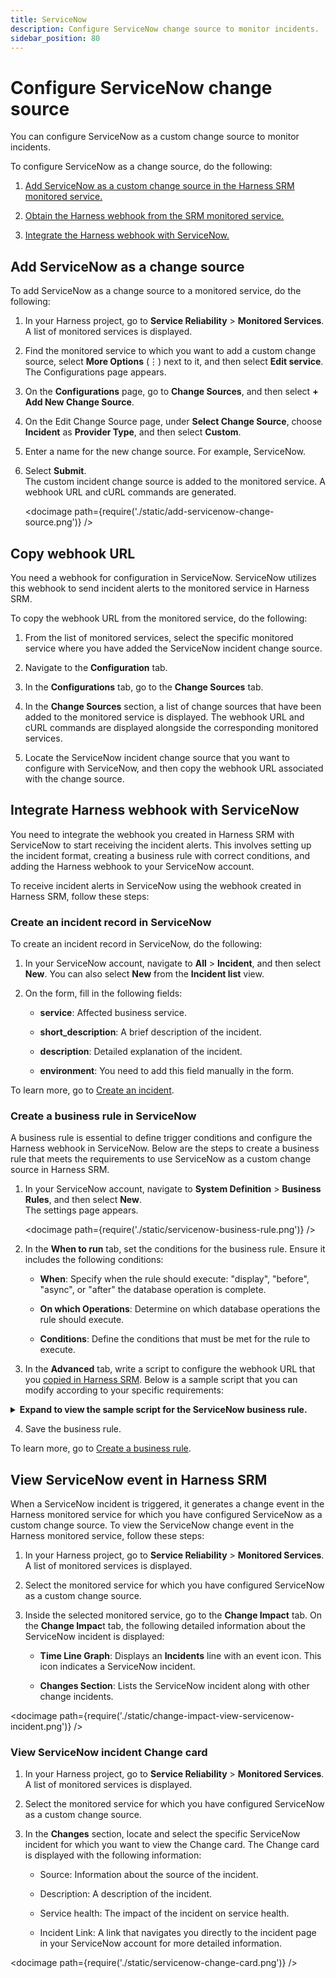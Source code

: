 ```yaml
---
title: ServiceNow
description: Configure ServiceNow change source to monitor incidents.
sidebar_position: 80
---
```


# Configure ServiceNow change source

You can configure ServiceNow as a custom change source to monitor incidents.


To configure ServiceNow as a change source, do the following:

1. [Add ServiceNow as a custom change source in the Harness SRM monitored service.](#add-servicenow-as-a-change-source)

2. [Obtain the Harness webhook from the SRM monitored service.](#copy-webhook-url)
   
3. [Integrate the Harness webhook with ServiceNow.](#integrate-harness-webhook-with-servicenow)


## Add ServiceNow as a change source

To add ServiceNow as a change source to a monitored service, do the following:

1. In your Harness project, go to **Service Reliability** > **Monitored Services**.  
   A list of monitored services is displayed.

2. Find the monitored service to which you want to add a custom change source, select **More Options** (&vellip;) next to it, and then select **Edit service**.  
   The Configurations page appears.

3. On the **Configurations** page, go to **Change Sources**, and then select **+ Add New Change Source**.  

4. On the Edit Change Source page, under **Select Change Source**, choose **Incident** as **Provider Type**, and then select **Custom**.

5. Enter a name for the new change source. For example, ServiceNow.

6.  Select **Submit**.  
    The custom incident change source is added to the monitored service. A webhook URL and cURL commands are generated.

    <docimage path={require('./static/add-servicenow-change-source.png')} />


## Copy webhook URL

You need a webhook for configuration in ServiceNow. ServiceNow utilizes this webhook to send incident alerts to the monitored service in Harness SRM.

To copy the webhook URL from the monitored service, do the following:

1. From the list of monitored services, select the specific monitored service where you have added the ServiceNow incident change source.

2. Navigate to the **Configuration** tab.

3. In the **Configurations** tab, go to the **Change Sources** tab. 
   
4. In the **Change Sources** section, a list of change sources that have been added to the monitored service is displayed. The webhook URL and cURL commands are displayed alongside the corresponding monitored services.

5. Locate the ServiceNow incident change source that you want to configure with ServiceNow, and then copy the webhook URL associated with the change source.


## Integrate Harness webhook with ServiceNow

You need to integrate the webhook you created in Harness SRM with ServiceNow to start receiving the incident alerts. This involves setting up the incident format, creating a business rule with correct conditions, and adding the Harness webhook to your ServiceNow account.

To receive incident alerts in ServiceNow using the webhook created in Harness SRM, follow these steps:


### Create an incident record in ServiceNow

To create an incident record in ServiceNow, do the following:

1. In your ServiceNow account, navigate to **All** > **Incident**, and then select **New**.
   You can also select **New** from the **Incident list** view.

2. On the form, fill in the following fields:

   - **service**: Affected business service.
   
   - **short_description**: A brief description of the incident.
   
   - **description**: Detailed explanation of the incident.
   
   - **environment**: You need to add this field manually in the form.

To learn more, go to [Create an incident](https://docs.servicenow.com/en-US/bundle/vancouver-it-service-management/page/product/incident-management/task/create-an-incident.html).


### Create a business rule in ServiceNow

A business rule is essential to define trigger conditions and configure the Harness webhook in ServiceNow. Below are the steps to create a business rule that meets the requirements to use ServiceNow as a custom change source in Harness SRM.

1. In your ServiceNow account, navigate to **System Definition** > **Business Rules**, and then select **New**.  
   The settings page appears.

   <docimage path={require('./static/servicenow-business-rule.png')} />
   
2. In the **When to run** tab, set the conditions for the business rule. Ensure it includes the following conditions:
   
   - **When**: Specify when the rule should execute: "display", "before", "async", or "after" the database operation is complete.
   
   - **On which Operations**: Determine on which database operations the rule should execute.
   
   - **Conditions**: Define the conditions that must be met for the rule to execute.
  
3. In the **Advanced** tab, write a script to configure the webhook URL that you [copied in Harness SRM](#copy-webhook-url). Below is a sample script that you can modify according to your specific requirements:
      
<details>
<summary><b>Expand to view the sample script for the ServiceNow business rule.</b></summary>


   ```

   (function executeRule(current, previous /*null when async*/ ) {
      try {
         var r = new sn_ws.RESTMessageV2();
         r.setEndpoint("https://app.harness.io/cv/api/webhook/custom-change?accountIdentifier=vpCkHKsDSxK9_KYfjCTMKA&orgIdentifier=cvng&projectIdentifier=SRM_Sanity&monitoredServiceIdentifier=customchange_prod&changeSourceIdentifier=serviceNowCustom");
         r.setHttpMethod("post");
         r.setRequestHeader("content-type","application/json");
         r.setRequestHeader("X-Api-Key","pat.vpCkHKsDSxK9_KYfjCTMKA.645a3e9a849f5d37022adc96.SNy6VxThxDBQFwOzoTSV");
         
         //Mandatory Variables
         var number = current.getValue("number");
         var user = current.getValue("sys_created_by");
         var created_at = current.getValue("sys_created_on");
         var long_created_at = new GlideDateTime(created_at).getNumericValue();
         var name = current.getValue("short_description");
         var description = current.getValue("description");
         var instanceURL = gs.getProperty('glide.servlet.uri');
         var link = instanceURL + current.getLink();
         //var service = current.getValue("service");
         //var environment = current.getValue("u_environment");

         var obj = {
            "eventIdentifier": number,
               "user": user,
               "startTime": long_created_at,
            "endTime": long_created_at,
               "eventDetail":{
               "description": description,
               "externalLinkToEntity": link,
               "name": name
            }
         };
         
         var body = JSON.stringify(obj);
         gs.info("Webhook body: " + body);
         r.setRequestBody(body);

         var response = r.execute();
         var httpStatus = response.getStatusCode();
      } catch (ex) {
         var message = ex.message;
         gs.error("Error message: " + message);
      }

      gs.info("Webhook target HTTP status response: " + httpStatus);

   })(current, previous);

   ```

</details>

      
4.  Save the business rule.

To learn more, go to [Create a business rule](https://docs.servicenow.com/bundle/rome-application-development/page/script/business-rules/task/t_CreatingABusinessRule.html).


## View ServiceNow event in Harness SRM

When a ServiceNow incident is triggered, it generates a change event in the Harness monitored service for which you have configured ServiceNow as a custom change source. To view the ServiceNow change event in the Harness monitored service, follow these steps:

1. In your Harness project, go to **Service Reliability** > **Monitored Services**.  
   A list of monitored services is displayed.

2. Select the monitored service for which you have configured ServiceNow as a custom change source.

3. Inside the selected monitored service, go to the **Change Impact** tab. On the **Change Impac**t tab, the following detailed information about the ServiceNow incident is displayed:
   
   - **Time Line Graph**: Displays an **Incidents** line with an event icon. This icon indicates a ServiceNow incident.
  
   - **Changes Section**: Lists the ServiceNow incident along with other change incidents. 
 

 <docimage path={require('./static/change-impact-view-servicenow-incident.png')} />


### View ServiceNow incident Change card


1. In your Harness project, go to **Service Reliability** > **Monitored Services**.  
   A list of monitored services is displayed.

2. Select the monitored service for which you have configured ServiceNow as a custom change source.

3. In the **Changes** section, locate and select the specific ServiceNow incident for which you want to view the Change card. The Change card is displayed with the following information:

   - Source: Information about the source of the incident.
      
   - Description: A description of the incident.
      
   - Service health: The impact of the incident on service health.
      
   - Incident Link: A link that navigates you directly to the incident page in your ServiceNow account for more detailed information.

<docimage path={require('./static/servicenow-change-card.png')} />

